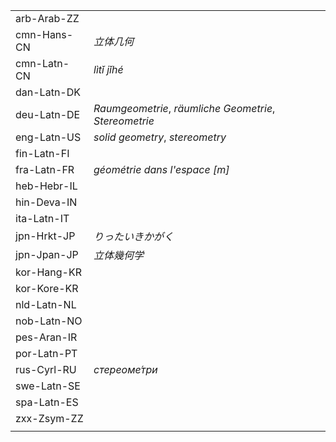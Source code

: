 | | |
|-|-|
| arb-Arab-ZZ |  |
| cmn-Hans-CN | _立体几何_ |
| cmn-Latn-CN | _lìtǐ jǐhé_ |
| dan-Latn-DK |  |
| deu-Latn-DE | _Raumgeometrie_, _räumliche Geometrie_, _Stereometrie_ |
| eng-Latn-US | _solid geometry_, _stereometry_ |
| fin-Latn-FI |  |
| fra-Latn-FR | _géométrie dans l'espace [m]_ |
| heb-Hebr-IL |  |
| hin-Deva-IN |  |
| ita-Latn-IT |  |
| jpn-Hrkt-JP | _りったいきかがく_ |
| jpn-Jpan-JP | _立体幾何学_ |
| kor-Hang-KR |  |
| kor-Kore-KR |  |
| nld-Latn-NL |  |
| nob-Latn-NO |  |
| pes-Aran-IR |  |
| por-Latn-PT |  |
| rus-Cyrl-RU | _стереоме́три_ |
| swe-Latn-SE |  |
| spa-Latn-ES |  |
| zxx-Zsym-ZZ |  |
|  |  |
